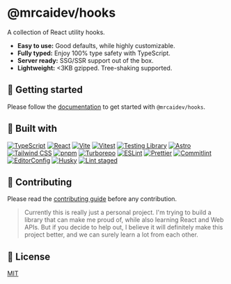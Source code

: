 # @mrcaidev/hooks

A collection of React utility hooks.

- **Easy to use:** Good defaults, while highly customizable.
- **Fully typed:** Enjoy 100% type safety with TypeScript.
- **Server ready:** SSG/SSR support out of the box.
- **Lightweight:** <3KB gzipped. Tree-shaking supported.

## 🚀 Getting started

Please follow the [documentation](https://hooks.mrcai.dev) to get started with `@mrcaidev/hooks`.

## 🧰 Built with

[![TypeScript](https://img.shields.io/badge/typescript-3178c6?style=for-the-badge&logo=typescript&logoColor=ffffff)](https://www.typescriptlang.org/)
[![React](https://img.shields.io/badge/react-23272f?style=for-the-badge&logo=react)](https://reactjs.org/)
[![Vite](https://img.shields.io/badge/vite-646cff?style=for-the-badge&logo=vite&logoColor=ffffff)](https://vitejs.dev/)
[![Vitest](https://img.shields.io/badge/vitest-6da13f?style=for-the-badge&logo=vitest&logoColor=ffffff)](https://vitest.dev/)
[![Testing Library](https://shields.io/badge/testing%20library-e33433?style=for-the-badge&logo=testinglibrary&logoColor=ffffff)](https://testing-library.com/)
[![Astro](https://img.shields.io/badge/astro-7e22ce?style=for-the-badge&logo=astro&logoColor=ffffff)](https://astro.build/)
[![Tailwind CSS](https://shields.io/badge/tailwind%20css-38bdf8?style=for-the-badge&logo=tailwindcss&logoColor=ffffff)](https://tailwindcss.com/)
[![pnpm](https://img.shields.io/badge/pnpm-f69220?style=for-the-badge&logo=pnpm&logoColor=ffffff)](https://pnpm.io/)
[![Turborepo](https://img.shields.io/badge/turborepo-000000?style=for-the-badge&logo=turborepo)](https://turbo.build/repo)
[![ESLint](https://shields.io/badge/eslint-4b32c3?style=for-the-badge&logo=eslint&logoColor=ffffff)](https://eslint.org/)
[![Prettier](https://shields.io/badge/prettier-24292e?style=for-the-badge&logo=prettier)](https://prettier.io/)
[![Commitlint](https://shields.io/badge/commitlint-121212?style=for-the-badge&logo=commitlint&logoColor=ffffff)](https://commitlint.js.org/)
[![EditorConfig](https://shields.io/badge/editorconfig-000?style=for-the-badge&logo=editorconfig&logoColor=ffffff)](https://editorconfig.org/)
[![Husky](https://shields.io/badge/husky-42b983?style=for-the-badge&logo=git&logoColor=ffffff)](https://typicode.github.io/husky/)
[![Lint staged](https://shields.io/badge/lint%20staged-f54d27?style=for-the-badge&logo=git&logoColor=ffffff)](https://github.com/okonet/lint-staged)

## 🤝 Contributing

Please read the [contributing guide](https://github.com/mrcaidev/hooks/tree/master/.github/CONTRIBUTING.md) before any contribution.

> Currently this is really just a personal project. I'm trying to build a library that can make me proud of, while also learning React and Web APIs. But if you decide to help out, I believe it will definitely make this project better, and we can surely learn a lot from each other.

## 📜 License

[MIT](https://github.com/mrcaidev/hooks/tree/master/LICENSE)
